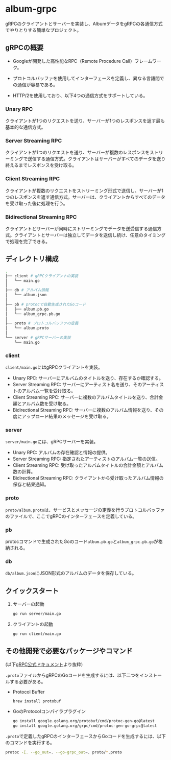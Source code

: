# album-grpc

gRPCのクライアントとサーバーを実装し、AlbumデータをgRPCの各通信方式でやりとりする簡単なプロジェクト。

## gRPCの概要

- Googleが開発した高性能なRPC（Remote Procedure Call）フレームワーク。

- プロトコルバッファを使用してインターフェースを定義し、異なる言語間での通信が容易である。

- HTTP/2を使用しており、以下4つの通信方式をサポートしている。

### Unary RPC

クライアントが1つのリクエストを送り、サーバーが1つのレスポンスを返す最も基本的な通信方式。

### Server Streaming RPC

クライアントが1つのリクエストを送り、サーバーが複数のレスポンスをストリーミングで送信する通信方式。クライアントはサーバーがすべてのデータを送り終えるまでレスポンスを受け取る。

### Client Streaming RPC

クライアントが複数のリクエストをストリーミング形式で送信し、サーバーが1つのレスポンスを返す通信方式。サーバーは、クライアントからすべてのデータを受け取った後に処理を行う。

### Bidirectional Streaming RPC

クライアントとサーバーが同時にストリーミングでデータを送受信する通信方式。クライアントとサーバーは独立してデータを送信し続け、任意のタイミングで処理を完了できる。

## ディレクトリ構成

```bash
.
├── client # gRPCクライアントの実装
│   └── main.go
│
├── db # アルバム情報
│   └── album.json
│
├── pb # protocで自動生成されたGoコード
│   ├── album.pb.go
│   └── album_grpc.pb.go
│
├── proto # プロトコルバッファの定義
│   └── album.proto
│
└── server # gRPCサーバーの実装
    └── main.go
```

### client

`client/main.go`にはgRPCクライアントを実装。

- Unary RPC: サーバーにアルバムのタイトルを送り、存在するか確認する。
- Server Streaming RPC: サーバーにアーティスト名を送り、そのアーティストのアルバム一覧を受け取る。
- Client Streaming RPC: サーバーに複数のアルバムタイトルを送り、合計金額とアルバム数を受け取る。
- Bidirectional Streaming RPC: サーバーに複数のアルバム情報を送り、その度にアップロード結果のメッセージを受け取る。

### server

`server/main.go`には、gRPCサーバーを実装。

- Unary RPC: アルバムの存在確認と情報の提供。
- Server Streaming RPC: 指定されたアーティストのアルバム一覧の送信。
- Client Streaming RPC: 受け取ったアルバムタイトルの合計金額とアルバム数の計算。
- Bidirectional Streaming RPC: クライアントから受け取ったアルバム情報の保存と結果通知。

### proto

`proto/album.proto`は、サービスとメッセージの定義を行うプロトコルバッファのファイルで、ここでgRPCのインターフェースを定義している。

### pb

protocコマンドで生成されたGoのコード`album.pb.go`と`album_grpc.pb.go`が格納される。

### db

`db/album.json`にJSON形式のアルバムのデータを保存している。

## クイックスタート

1. サーバーの起動

    ```bash
    go run server/main.go
    ```

2. クライアントの起動

    ```bash
    go run client/main.go
    ```

## その他開発で必要なパッケージやコマンド

(以下[gRPC公式ドキュメント](https://grpc.io/docs/languages/go/quickstart/)より抜粋)

`.proto`ファイルからgRPCのGoコードを生成するには、以下二つをインストールする必要がある。

- Protocol Buffer

    ```bash
    brew install protobuf
    ```

- GoのProtocolコンパイラプラグイン

    ```bash
    go install google.golang.org/protobuf/cmd/protoc-gen-go@latest
    go install google.golang.org/grpc/cmd/protoc-gen-go-grpc@latest
    ```

`.proto`で定義したgRPCのインターフェースからGoコードを生成するには、以下のコマンドを実行する。

```bash
protoc -I. --go_out=. --go-grpc_out=. proto/*.proto
```
